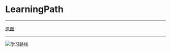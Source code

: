 # LearningPath

---

[原图](http://ios.skyfox.org/route.html)

---
![学习路线](https://img-blog.csdn.net/20180611103127115?watermark/2/text/aHR0cHM6Ly9ibG9nLmNzZG4ubmV0L21pbmdodXlvbmcyMDE2/font/5a6L5L2T/fontsize/400/fill/I0JBQkFCMA==/dissolve/70 "挣钱")


